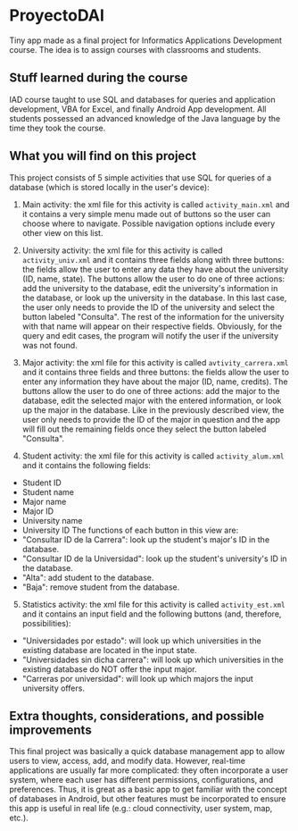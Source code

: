# ProyectoDAI
Tiny app made as a final project for Informatics Applications Development course. The idea is to assign courses with classrooms and students.

## Stuff learned during the course
IAD course taught to use SQL and databases for queries and application development, VBA for Excel, and finally Android App development. All students possessed an advanced knowledge of the Java language by the time they took the course.

## What you will find on this project
This project consists of 5 simple activities that use SQL for queries of a database (which is stored locally in the user's device):

1. Main activity: the xml file for this activity is called ``activity_main.xml`` and it contains a very simple menu made out of buttons so the user can choose where to navigate. Possible navigation options include every other view on this list.

2. University activity: the xml file for this activity is called ``activity_univ.xml`` and it contains three fields along with three buttons: the fields allow the user to enter any data they have about the university (ID, name, state). The buttons allow the user to do one of three actions: add the university to the database, edit the university's information in the database, or look up the university in the database. In this last case, the user only needs to provide the ID of the university and select the button labeled "Consulta". The rest of the information for the university with that name will appear on their respective fields. Obviously, for the query and edit cases, the program will notify the user if the university was not found.

3. Major activity: the xml file for this activity is called ``avtivity_carrera.xml`` and it contains three fields and three buttons: the fields allow the user to enter any information they have about the major (ID, name, credits). The buttons allow the user to do one of three actions: add the major to the database, edit the selected major with the entered information, or look up the major in the database. Like in the previously described view, the user only needs to provide the ID of the major in question and the app will fill out the remaining fields once they select the button labeled "Consulta".

4. Student activity: the xml file for this activity is called ``activity_alum.xml`` and it contains the following fields: 
* Student ID 
* Student name
* Major name
* Major ID
* University name
* University ID
The functions of each button in this view are:
* "Consultar ID de la Carrera": look up the student's major's ID in the database.
* "Consultar ID de la Universidad": look up the student's university's ID in the database.
* "Alta": add student to the database.
* "Baja": remove student from the database.

5. Statistics activity: the xml file for this activity is called ``activity_est.xml`` and it contains an input field and the following buttons (and, therefore, possibilities):
* "Universidades por estado": will look up which universities in the existing database are located in the input state.
* "Universidades sin dicha carrera": will look up which universities in the existing database do NOT offer the input major.
* "Carreras por universidad": will look up which majors the input university offers.

## Extra thoughts, considerations, and possible improvements
This final project was basically a quick database management app to allow users to view, access, add, and modify data. However, real-time applications are usually far more complicated: they often incorporate a user system, where each user has different permissions, configurations, and preferences. Thus, it is great as a basic app to get familiar with the concept of databases in Android, but other features must be incorporated to ensure this app is useful in real life (e.g.: cloud connectivity, user system, map, etc.).
